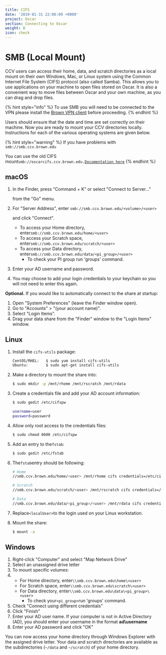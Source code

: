 ```yaml
---
title: CIFS
date: '2019-01-31 22:06:09 +0000'
project: Oscar
section: Connecting to Oscar
weight: 0
icon: check
---
```


# SMB \(Local Mount\)

CCV users can access their home, data, and scratch directories as a local mount on their own Windows, Mac, or Linux system using the Common Internet File System \(CIFS\) protocol \(also called Samba\). This allows you to use applications on your machine to open files stored on Oscar. It is also a convenient way to move files between Oscar and your own machine, as you can drag and drop files.

{% hint style="info" %}
To use SMB you will need to be connected to the VPN please install the [Brown VPN client](https://vpn.brown.edu) before proceeding.
{% endhint %}

Users should ensure that the date and time are set correctly on their machine. Now you are ready to mount your CCV directories locally. Instructions for each of the various operating systems are given below.

{% hint style="warning" %}
If you have problems with `smb://smb.ccv.brown.edu`

You can use the old CIFS mount`smb://oscarcifs.ccv.brown.edu.`[`Documentation here`](cifs-non-ad-local-mount.md)
{% endhint %}

## macOS

1. In the Finder, press "Command + K" or select "Connect to Server..."

   from the "Go" menu.

2. For "Server Address", enter `smb://smb.ccv.brown.edu/<volume>/<user>`

   and click "Connect".

   * To access your Home directory, enter`smb://smb.ccv.brown.edu/home/<user>`
   * To access your Scratch space, enter`smb://smb.ccv.brown.edu/scratch/<user>`
   * To access your Data directory, enter`smb://smb.ccv.brown.edu/data/<pi_group>/<user>`
     * To check your PI group run 'groups' command.

3. Enter your AD username and password.
4. You may choose to add your login credentials to your keychain so you will not need to enter this again.

**Optional.** If you would like to automatically connect to the share at startup:

1. Open "System Preferences" \(leave the Finder window open\).
2. Go to "Accounts" &gt; "\(your account name\)".
3. Select "Login Items".
4. Drag your data share from the "Finder" window to the "Login Items" window.

## Linux

1. Install the `cifs-utils` package:

   ```bash
   CentOS/RHEL:   $ sudo yum install cifs-utils
   Ubuntu:        $ sudo apt-get install cifs-utils
   ```

2. Make a directory to mount the share into:

   ```bash
   $ sudo mkdir -p /mnt/rhome /mnt/rscratch /mnt/rdata
   ```

3. Create a credentials file and add your AD account information:

   ```bash
   $ sudo gedit /etc/cifspw

   username=user
   password=password
   ```

4. Allow only root access to the credentials files:

   ```bash
   $ sudo chmod 0600 /etc/cifspw
   ```

5. Add an entry to the`fstab`:

   ```bash
   $ sudo gedit /etc/fstab
   ```

6. The`fstab`entry should be following:

   ```bash
   # Home
   //smb.ccv.brown.edu/home/<user> /mnt/rhome cifs credentials=/etc/cifspw,vers=2.0,nounix,uid=<localuser>,domain=ad.brown.edu 0 0

   # Scratch 
   //smb.ccv.brown.edu/scratch/<user> /mnt/rscratch cifs credentials=/etc/cifspw,vers=2.0,nounix,uid=<localuser>,domain=ad.brown.edu 0 0

   # Data
   //smb.ccv.brown.edu/data/<pi_group>/<user> /mnt/rdata cifs credentials=/etc/cifspw,vers=2.0,nounix,uid=<localUser>,domain=ad.brown.edu 0 0
   ```

7. Replace`<localUser>`to the login used on your Linux workstation.
8. Mount the share:

   ```bash
   $ mount -a
   ```

## Windows

1. Right-click "Computer" and select "Map Network Drive"
2. Select an unassigned drive letter
3. To mount specific volumes:
4. * For Home directory, enter`\\smb.ccv.brown.edu\home\<user>`
   * For Scratch space, enter`\\smb.ccv.brown.edu\scratch\<user>`
   * For Data directory, enter`\\smb.ccv.brown.edu\data\<pi_group>\<user>`
     * To check your`<pi_group>`run 'groups' command.
5. Check "Connect using different credentials"
6. Click "Finish"
7. Enter your AD user name. If your computer is not in Active Directory \(AD\), you should enter your username in the format **ad\username**
8. Enter your AD password and click "OK"

You can now access your home directory through Windows Explorer with the assigned drive letter. Your data and scratch directories are available as the subdirectories \(`~/data` and `~/scratch`\) of your home directory.

